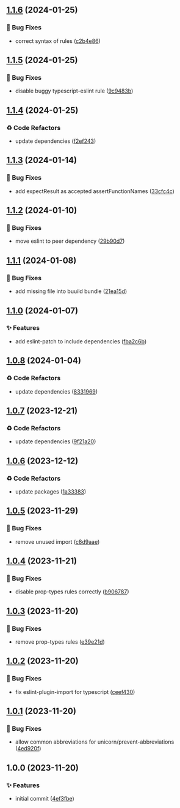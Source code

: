 ## [1.1.6](https://github.com/tiwariav/eslint-config/compare/v1.1.5...v1.1.6) (2024-01-25)


### 🐛 Bug Fixes

* correct syntax of rules ([c2b4e86](https://github.com/tiwariav/eslint-config/commit/c2b4e861dab559bfee0a5b2c1da8b8476caae986))

## [1.1.5](https://github.com/tiwariav/eslint-config/compare/v1.1.4...v1.1.5) (2024-01-25)


### 🐛 Bug Fixes

* disable buggy typescript-eslint rule ([9c9483b](https://github.com/tiwariav/eslint-config/commit/9c9483b996307dc35231bff5cb2ea7732d505748))

## [1.1.4](https://github.com/tiwariav/eslint-config/compare/v1.1.3...v1.1.4) (2024-01-25)


### ♻️ Code Refactors

* update dependencies ([f2ef243](https://github.com/tiwariav/eslint-config/commit/f2ef243ae1ef613f62cae97a8d52b2e9482a8fc7))

## [1.1.3](https://github.com/tiwariav/eslint-config/compare/v1.1.2...v1.1.3) (2024-01-14)


### 🐛 Bug Fixes

* add expectResult as accepted assertFunctionNames ([33cfc4c](https://github.com/tiwariav/eslint-config/commit/33cfc4cd081bf434e0d479893fc6048c5674fbc7))

## [1.1.2](https://github.com/tiwariav/eslint-config/compare/v1.1.1...v1.1.2) (2024-01-10)


### 🐛 Bug Fixes

* move eslint to peer dependency ([29b90d7](https://github.com/tiwariav/eslint-config/commit/29b90d7950ef63fa628571b1e92c6d18c0c57256))

## [1.1.1](https://github.com/tiwariav/eslint-config/compare/v1.1.0...v1.1.1) (2024-01-08)


### 🐛 Bug Fixes

* add missing file into buuild bundle ([21ea15d](https://github.com/tiwariav/eslint-config/commit/21ea15d57c10dd71824a40abe98d1006ef2ba829))

## [1.1.0](https://github.com/tiwariav/eslint-config/compare/v1.0.8...v1.1.0) (2024-01-07)


### ✨ Features

* add eslint-patch to include dependencies ([fba2c6b](https://github.com/tiwariav/eslint-config/commit/fba2c6ba4b69a2ef17bb6ff5b8003f6a9938da38))

## [1.0.8](https://github.com/tiwariav/eslint-config/compare/v1.0.7...v1.0.8) (2024-01-04)


### ♻️ Code Refactors

* update dependencies ([8331969](https://github.com/tiwariav/eslint-config/commit/833196921f9eadf8262e3ba92b469b9a501ae796))

## [1.0.7](https://github.com/tiwariav/eslint-config/compare/v1.0.6...v1.0.7) (2023-12-21)


### ♻️ Code Refactors

* update dependencies ([9f21a20](https://github.com/tiwariav/eslint-config/commit/9f21a20fba335ec740cee1d7edf1cc344be389e9))

## [1.0.6](https://github.com/tiwariav/eslint-config/compare/v1.0.5...v1.0.6) (2023-12-12)


### ♻️ Code Refactors

* update packages ([1a33383](https://github.com/tiwariav/eslint-config/commit/1a33383ef83727bd30aba353335e7424d8529de6))

## [1.0.5](https://github.com/tiwariav/eslint-config/compare/v1.0.4...v1.0.5) (2023-11-29)


### 🐛 Bug Fixes

* remove unused import ([c8d9aae](https://github.com/tiwariav/eslint-config/commit/c8d9aaedba657f30244a6d3af18a2227518a9b16))

## [1.0.4](https://github.com/tiwariav/eslint-config/compare/v1.0.3...v1.0.4) (2023-11-21)


### 🐛 Bug Fixes

* disable prop-types rules correctly ([b906787](https://github.com/tiwariav/eslint-config/commit/b906787b8c063d6fb9f5bc36c209bcf1ffaf3b44))

## [1.0.3](https://github.com/tiwariav/eslint-config/compare/v1.0.2...v1.0.3) (2023-11-20)


### 🐛 Bug Fixes

* remove prop-types rules ([e39e21d](https://github.com/tiwariav/eslint-config/commit/e39e21db923ce76210b5b84554777b95ab243c5c))

## [1.0.2](https://github.com/tiwariav/eslint-config/compare/v1.0.1...v1.0.2) (2023-11-20)


### 🐛 Bug Fixes

* fix eslint-plugin-import for typescript ([ceef430](https://github.com/tiwariav/eslint-config/commit/ceef430963fbb4f8e766c6028532b875c5532716))

## [1.0.1](https://github.com/tiwariav/eslint-config/compare/v1.0.0...v1.0.1) (2023-11-20)


### 🐛 Bug Fixes

* allow common abbreviations for unicorn/prevent-abbreviations ([4ed920f](https://github.com/tiwariav/eslint-config/commit/4ed920fc975f96819d7b3471cf80846f580da693))

## 1.0.0 (2023-11-20)


### ✨ Features

* initial commit ([4ef3fbe](https://github.com/tiwariav/eslint-config/commit/4ef3fbedc645c6e36cdc2bde55472d19c18d0a45))
